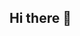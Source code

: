 ## Hi there 👋

<!--
**AnkitRajTiwari/AnkitRajTiwari** is a ✨ _special_ ✨ repository because its `README.md` (this file) appears on your GitHub profile.

Here are some ideas to get you started:

- 🔭 I’m currently working on ...
- 🌱 I’m currently learning ...
- 👯 I’m looking to collaborate on ...
- 🤔 I’m looking for help with ...
- 💬 Ask me about ...
- 📫 How to reach me: ...
- 😄 Pronouns: ...![](https://leetcard.jacoblin.cool/AnkitRajTiwari?ext=heatmap)
- ⚡ Fun fact: ...
-->
